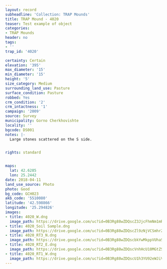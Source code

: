 ```yaml
---
layout: record
subheadline: 'Collection: TRAP Mounds'
title: TRAP Mound - 4020
teaser: Test example of object
categories:
- TRAP Mounds
header: no
tags:
- ''
trap_id: '4020'

certainty: Certain
elevation: '395'
max_diameter: '15'
min_diameter: '15'
height: '5'
size_category: Medium
surrounding_land_use: Pasture
surface_condition: Pasture
robbed: Yes
crm_condition: '2'
crm_intactness: '1'
campaign: '2009'
source: Survey
municipality: Gorno Cherkhovishte
locality: ''
bgcode: DS001
notes: |-
  Large stones scattered on the S side.


rights: standard


maps:
  lat: 42.6285
  lon: 25.2442
date: 2018-04-11
land_use_source: Photo
photo: Good
bg_code: GCH023
akb_code: '5510080'
latitude: '42.598866'
longitude: '25.294826'
images:
- title: 4020_W.dng
  image_path: https://drive.google.com/uc?id=0B3Rg88wZDQscZ3JjcFhmNm1mRG8
- title: 4020_Soil Sample.dng
  image_path: https://drive.google.com/uc?id=0B3Rg88wZDQscZl9zNjVCSmhrZEE
- title: 4020_RT3_N.dng
  image_path: https://drive.google.com/uc?id=0B3Rg88wZDQscbkYwMkppVUhaS28
- title: 4020_RT2_E.dng
  image_path: https://drive.google.com/uc?id=0B3Rg88wZDQscVnhHcU10MGtZS0U
- title: 4020_RT1_W.dng
  image_path: https://drive.google.com/uc?id=0B3Rg88wZDQscU1h3YU92eWJiVzg
---
```

